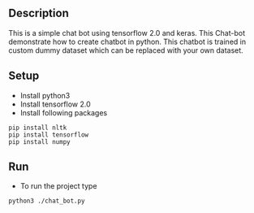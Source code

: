 ## Description

This is a simple chat bot using tensorflow 2.0 and keras. This Chat-bot demonstrate how to create chatbot in python. This chatbot is trained in custom dummy dataset which can be replaced with your own dataset.

## Setup
* Install python3
* Install tensorflow 2.0
* Install following packages
```
pip install nltk
pip install tensorflow
pip install numpy
```
## Run
* To run the project type
```
python3 ./chat_bot.py
```
